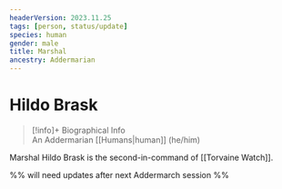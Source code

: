 ```yaml
---
headerVersion: 2023.11.25
tags: [person, status/update]
species: human
gender: male
title: Marshal
ancestry: Addermarian
---
```

# Hildo Brask
>[!info]+ Biographical Info  
> An Addermarian [[Humans|human]] (he/him)

Marshal Hildo Brask is the second-in-command of [[Torvaine Watch]]. 

%% will need updates after next Addermarch session %%